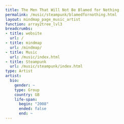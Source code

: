 ```yaml
---
title: The Men That Will Not Be Blamed for Nothing
permalink: /music/steampunk/blamedfornothing.html
layout: mindmap_page_music_artist
function: array2tree_lvl3
breadcrumbs:
- title: website
  url: /
- title: mindmap
  url: /mindmap/
- title: Music
  url: /music/index.html
- title: Steampunk
  url: /music/steampunk/index.html
type: Artist
artist:
  bio:
    gender: ~
    type: Group
    country: GB
    life-span:
      begin: "2008"
      ended: false
      end: ~
---
```

